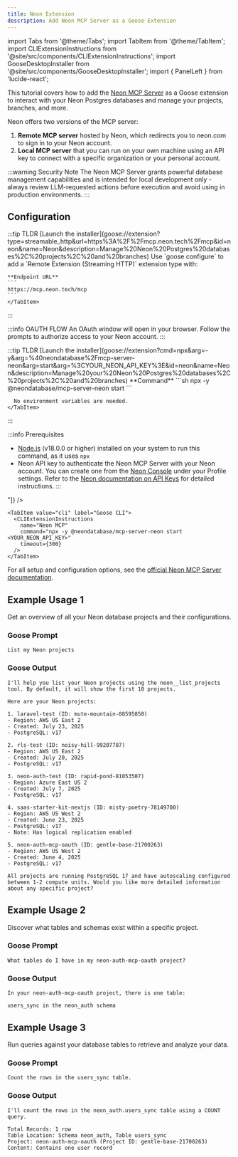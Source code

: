 ```yaml
---
title: Neon Extension
description: Add Neon MCP Server as a Goose Extension
---
```


import Tabs from '@theme/Tabs';
import TabItem from '@theme/TabItem';
import CLIExtensionInstructions from '@site/src/components/CLIExtensionInstructions';
import GooseDesktopInstaller from '@site/src/components/GooseDesktopInstaller';
import { PanelLeft } from 'lucide-react';

This tutorial covers how to add the [Neon MCP Server](https://github.com/neondatabase-labs/mcp-server-neon) as a Goose extension to interact with your Neon Postgres databases and manage your projects, branches, and more.

Neon offers two versions of the MCP server:

1. **Remote MCP server** hosted by Neon, which redirects you to neon.com to sign in to your Neon account.
2. **Local MCP server** that you can run on your own machine using an API key to connect with a specific organization or your personal account.

:::warning Security Note
The Neon MCP Server grants powerful database management capabilities and is intended for local development only - always review LLM-requested actions before execution and avoid using in production environments.
:::

## Configuration

<Tabs groupId="remote-or-local">
  <TabItem value="remote" label="Neon Remote MCP" default>
  :::tip TLDR
  <Tabs groupId="interface">
    <TabItem value="ui" label="Goose Desktop" default>
    [Launch the installer](goose://extension?type=streamable_http&url=https%3A%2F%2Fmcp.neon.tech%2Fmcp&id=neon&name=Neon&description=Manage%20Neon%20Postgres%20databases%2C%20projects%2C%20and%20branches)
    </TabItem>
    <TabItem value="cli" label="Goose CLI">
    Use `goose configure` to add a `Remote Extension (Streaming HTTP)` extension type with:

    **Endpoint URL**
    ```
    https://mcp.neon.tech/mcp
    ```
    </TabItem>
  </Tabs>
  :::

  :::info OAUTH FLOW
  An OAuth window will open in your browser. Follow the prompts to authorize access to your Neon account.
  :::

  <Tabs groupId="interface">
    <TabItem value="ui" label="Goose Desktop" default>
      <GooseDesktopInstaller
        extensionId="neon"
        extensionName="Neon"
        description="Manage Neon Postgres databases, projects, and branches"
        type="http"
        url="https://mcp.neon.tech/mcp"
      />
    </TabItem>
    <TabItem value="cli" label="Goose CLI">
      <CLIExtensionInstructions
        name="neon-mcp-remote"
        type="http"
        url="https://mcp.neon.tech/mcp"
        timeout={300}
      />
      </TabItem>
  </Tabs>

  </TabItem>

  <TabItem value="local" label="Neon Local MCP">
  :::tip TLDR
  <Tabs groupId="interface">
    <TabItem value="ui" label="Goose Desktop" default>
      [Launch the installer](goose://extension?cmd=npx&arg=-y&arg=%40neondatabase%2Fmcp-server-neon&arg=start&arg=%3CYOUR_NEON_API_KEY%3E&id=neon&name=Neon&description=Manage%20your%20Neon%20Postgres%20databases%2C%20projects%2C%20and%20branches)
    </TabItem>
    <TabItem value="cli" label="Goose CLI">
      **Command**
      ```sh
      npx -y @neondatabase/mcp-server-neon start <YOUR_NEON_API_KEY>
      ```
      
      No environment variables are needed.
    </TabItem>
  </Tabs>
  :::

  :::info Prerequisites

  - [Node.js](https://nodejs.org/) (v18.0.0 or higher) installed on your system to run this command, as it uses `npx`
  - Neon API key to authenticate the Neon MCP Server with your Neon account. You can create one from the [Neon Console](https://console.neon.tech) under your Profile settings. Refer to the [Neon documentation on API Keys](https://neon.com/docs/manage/api-keys#creating-api-keys) for detailed instructions.
  :::

  <Tabs groupId="interface">
    <TabItem value="ui" label="Goose Desktop" default>
    <GooseDesktopInstaller
      extensionId="neon"
      extensionName="Neon"
      description="Manage your Neon Postgres databases, projects, and branches"
      command="npx"
      args={["-y", "@neondatabase/mcp-server-neon", "start", "<YOUR_NEON_API_KEY>"]}
    />
    </TabItem>

    <TabItem value="cli" label="Goose CLI">
      <CLIExtensionInstructions
        name="Neon MCP"
        command="npx -y @neondatabase/mcp-server-neon start <YOUR_NEON_API_KEY>"
        timeout={300}
      />
    </TabItem>
  </Tabs>

  </TabItem>
</Tabs>

For all setup and configuration options, see the [official Neon MCP Server documentation](https://neon.com/docs/ai/neon-mcp-server).

## Example Usage 1

Get an overview of all your Neon database projects and their configurations.

### Goose Prompt

```
List my Neon projects
```

### Goose Output

```
I'll help you list your Neon projects using the neon__list_projects tool. By default, it will show the first 10 projects.

Here are your Neon projects:

1. laravel-test (ID: mute-mountain-08595850)
- Region: AWS US East 2
- Created: July 23, 2025
- PostgreSQL: v17

2. rls-test (ID: noisy-hill-99207787)
- Region: AWS US East 2
- Created: July 20, 2025
- PostgreSQL: v17

3. neon-auth-test (ID: rapid-pond-81053507)
- Region: Azure East US 2
- Created: July 7, 2025
- PostgreSQL: v17

4. saas-starter-kit-nextjs (ID: misty-poetry-78149700)
- Region: AWS US West 2
- Created: June 23, 2025
- PostgreSQL: v17
- Note: Has logical replication enabled

5. neon-auth-mcp-oauth (ID: gentle-base-21700263)
- Region: AWS US West 2
- Created: June 4, 2025
- PostgreSQL: v17

All projects are running PostgreSQL 17 and have autoscaling configured between 1-2 compute units. Would you like more detailed information about any specific project?
```

## Example Usage 2

Discover what tables and schemas exist within a specific project.

### Goose Prompt

```
What tables do I have in my neon-auth-mcp-oauth project?
```

### Goose Output

```
In your neon-auth-mcp-oauth project, there is one table:

users_sync in the neon_auth schema
```

## Example Usage 3

Run queries against your database tables to retrieve and analyze your data.

### Goose Prompt

```
Count the rows in the users_sync table.
```

### Goose Output

```
I'll count the rows in the neon_auth.users_sync table using a COUNT query.

Total Records: 1 row
Table Location: Schema neon_auth, Table users_sync
Project: neon-auth-mcp-oauth (Project ID: gentle-base-21700263)
Content: Contains one user record
```

